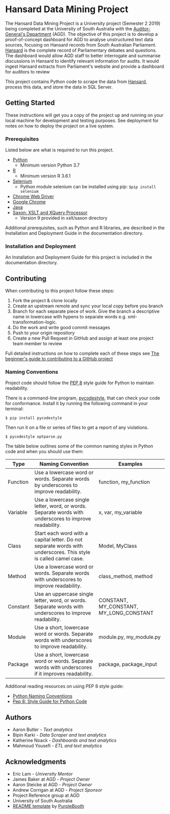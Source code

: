 # Hansard Data Mining Project

The Hansard Data Mining Project is a University project (Semester 2 2019) being completed at the University of South Australia with the [Auditor-General's Department](https://www.audit.sa.gov.au/) (AGD). The objective of this project is to develop a proof-of-concept dashboard for AGD to analyse unstructured text data sources, focusing on Hansard records from South Australian Parliament. [Hansard](http://hansardpublic.parliament.sa.gov.au/#/search/0) is the complete record of Parliamentary debates and questions. The dashboard would allow AGD staff to better interrogate and summarise discussions in Hansard to identify relevant information for audits. It would ingest Hansard extracts from Parliament's website and provide a dashboard for auditors to review

This project contains Python code to scrape the data from [Hansard](http://hansardpublic.parliament.sa.gov.au/#/search/0), process this data, and store the data in SQL Server. 

## Getting Started
These instructions will get you a copy of the project up and running on your local machine for development and testing purposes. See deployment for notes on how to deploy the project on a live system.

### Prerequisites 
Listed below are what is required to run this project. 

* [Python](https://www.python.org/downloads/) 
    * Minimum version Python 3.7
* [R](https://www.r-project.org/)
    * Minimum version R 3.6.1
* [Selenium](https://selenium-python.readthedocs.io/installation.html)
    * Python module selenium can be installed using pip: ``` $pip install selenium  ```
* [Chrome Web Driver](https://chromedriver.chromium.org/getting-started)
* [Google Chrome](https://www.google.com/chrome/)
* [Java](https://www.java.com/en/download/)
* [Saxon: XSLT and XQuery Processor](http://saxon.sourceforge.net/)
    * Version 9 provided in xslt/saxon directory

Additional prerequisites, such as Python and R libraries, are described in the Installation and Deployment Guide in the documentation directory. 

### Installation and Deployment

An Installation and Deployment Guide for this project is included in the documentation directory.

## Contributing
When contributing to this project follow these steps:
1.	Fork the project & clone locally
2.	Create an upstream remote and sync your local copy before you branch
3.	Branch for each separate piece of work. Give the branch a descriptive name in lowercase with hypens to separate words e.g. xml-transformation-logic.
4.	Do the work and write good commit messages
5.	Push to your origin repository
6.	Create a new Pull Request in GitHub and assign at least one project team member to review

Full detailed instructions on how to complete each of these steps see [The beginner's guide to contributing to a GitHub project](https://akrabat.com/the-beginners-guide-to-contributing-to-a-github-project/)

### Naming Conventions
Project code should follow the [PEP 8](https://www.python.org/dev/peps/pep-0008/) style guide for Python to maintain readability. 

There is a command-line program, [pycodestyle](https://github.com/PyCQA/pycodestyle), that can check your code for conformance. Install it by running the following command in your terminal:

``` $ pip install pycodestyle ```

Then run it on a file or series of files to get a report of any violations.

``` $ pycodestyle optparse.py ```

The table below outlines some of the common naming styles in Python code and when you should use them:

|Type	|Naming Convention	|Examples|
|---|---|---|
|Function	|Use a lowercase word or words. Separate words by underscores to improve readability.	|function, my_function|
|Variable	|Use a lowercase single letter, word, or words. Separate words with underscores to improve readability.	|x, var, my_variable|
|Class	|Start each word with a capital letter. Do not separate words with underscores. This style is called camel case.	|Model, MyClass|
|Method	|Use a lowercase word or words. Separate words with underscores to improve readability.	|class_method, method|
|Constant	|Use an uppercase single letter, word, or words. Separate words with underscores to improve readability.	|CONSTANT, MY_CONSTANT, MY_LONG_CONSTANT|
|Module	|Use a short, lowercase word or words. Separate words with underscores to improve readability.	|module.py, my_module.py|
|Package	|Use a short, lowercase word or words. Separate words with underscores if it improves readability.| package, package_input|

Additional reading resources on using PEP 8 style guide:
* [Python Naming Conventions](https://visualgit.readthedocs.io/en/latest/pages/naming_convention.html)
* [Pep 8: Style Guide for Python Code](https://www.python.org/dev/peps/pep-0008/)

## Authors
* Aaron Butler - *Text analytics*
* Bipin Karki - *Data Scraper and text analytics*
* Katherine Noack - *Dashboards and text analytics*
* Mahmoud Yousefi - *ETL and text analytics*

## Acknowledgments
* Eric Lam - *University Mentor*
* James Baker at AGD - *Project Owner*
* Aaron Steicke at AGD - *Project Owner*
* Andrew Corrigan at AGD - *Project Sponsor*
* Project Reference group at AGD
* University of South Australia
* [README template](https://gist.github.com/PurpleBooth/109311bb0361f32d87a2) by [PurpleBooth](https://github.com/PurpleBooth)